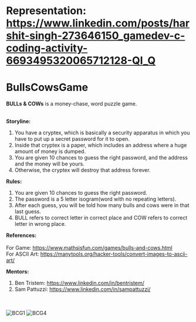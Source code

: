 # Representation: https://www.linkedin.com/posts/harshit-singh-273646150_gamedev-c-coding-activity-6693495320065712128-QI_Q

# BullsCowsGame
<b>BULLs & COWs</b> is a money-chase, word puzzle game.<br><br>

<b>Storyline:</b><br>
 1. You have a cryptex, which is basically a security apparatus in which you have to put up a secret password for it to open.<br>
 2. Inside that cryptex is a paper, which includes an address where a huge amount of money is dumped.<br>
 3. You are given 10 chances to guess the right password, and the address and the money will be yours.<br>
 4. Otherwise, the cryptex will destroy that address forever.<br>
 
<b>Rules:</b><br>
  1. You are given 10 chances to guess the right password.
  2. The password is a 5 letter isogram(word with no repeating letters).
  3. After each guess, you will be told how many bulls and cows were in that last guess.
  4. BULL refers to correct letter in correct place and COW refers to correct letter in wrong place.
  
<b>References:</b><br><br>
For Game: https://www.mathsisfun.com/games/bulls-and-cows.html<br>
For ASCII Art: https://manytools.org/hacker-tools/convert-images-to-ascii-art/<br>

<b>Mentors:</b><br>
  1. Ben Tristem: https://www.linkedin.com/in/bentristem/
  2. Sam Pattuzzi: https://www.linkedin.com/in/sampattuzzi/<br><br><br>

![BCG1](https://user-images.githubusercontent.com/38323906/88545246-591c6300-d038-11ea-8e1a-c410540036ee.PNG)
![BCG4](https://user-images.githubusercontent.com/38323906/88545257-5d488080-d038-11ea-9732-7f983158b61a.PNG)
